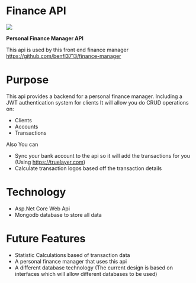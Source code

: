 # Finance API
![](https://github.com/benfl3713/finance-api/workflows/Pipeline/badge.svg?branch=master)  

**Personal Finance Manager API**

This api is used by this front end finance manager https://github.com/benfl3713/finance-manager

# Purpose
This api provides a backend for a personal finance manager.  Including a JWT authentication system for clients
It will allow you do CRUD operations on:
- Clients
- Accounts
- Transactions

Also You can
- Sync your bank account to the api so it will add the transactions for you (Using https://truelayer.com)
- Calculate transaction logos based off the transaction details

# Technology
- Asp.Net Core Web Api
- Mongodb database to store all data

# Future Features
- Statistic Calculations based of transaction data
- A personal finance manager that uses this api
- A different database technology (The current design is based on interfaces which will allow different databases to be used)
